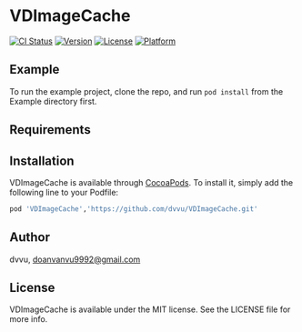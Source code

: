 # VDImageCache

[![CI Status](http://img.shields.io/travis/dvvu/VDImageCache.svg?style=flat)](https://travis-ci.org/dvvu/VDImageCache)
[![Version](https://img.shields.io/cocoapods/v/VDImageCache.svg?style=flat)](http://cocoapods.org/pods/VDImageCache)
[![License](https://img.shields.io/cocoapods/l/VDImageCache.svg?style=flat)](http://cocoapods.org/pods/VDImageCache)
[![Platform](https://img.shields.io/cocoapods/p/VDImageCache.svg?style=flat)](http://cocoapods.org/pods/VDImageCache)

## Example

To run the example project, clone the repo, and run `pod install` from the Example directory first.

## Requirements

## Installation

VDImageCache is available through [CocoaPods](http://cocoapods.org). To install
it, simply add the following line to your Podfile:

```ruby
pod 'VDImageCache','https://github.com/dvvu/VDImageCache.git'
```

## Author

dvvu, doanvanvu9992@gmail.com

## License

VDImageCache is available under the MIT license. See the LICENSE file for more info.
